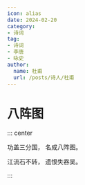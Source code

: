 ```yaml
---
icon: alias
date: 2024-02-20
category:
- 诗词
tag:
- 诗词
- 李唐
- 咏史
author:
  name: 杜甫
  url: /posts/诗人/杜甫
---
```


# 八阵图

<!-- more -->


::: center 

功盖三分国， 名成八阵图。

江流石不转， 遗恨失吞吴。

:::